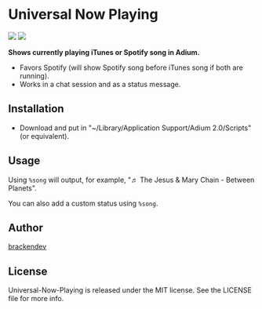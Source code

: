 Universal Now Playing
=====================
[![](https://img.shields.io/badge/platform-macOS-lightgrey.svg)](http://www.apple.com/macos/)
[![](https://img.shields.io/badge/Maintained-No-red.svg)]()

**Shows currently playing iTunes or Spotify song in Adium.**

* Favors Spotify (will show Spotify song before iTunes song if both are running).
* Works in a chat session and as a status message.

## Installation

* Download and put in "~/Library/Application Support/Adium 2.0/Scripts" (or equivalent).

## Usage

Using `%song` will output, for example, "♬ The Jesus & Mary Chain - Between Planets".

You can also add a custom status using `%song`.

## Author

[brackendev](https://www.github.com/brackendev)

## License

Universal-Now-Playing is released under the MIT license. See the LICENSE file for more info.
